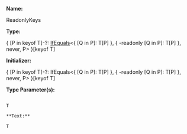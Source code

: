 **Name:**

ReadonlyKeys

**Type:**

{
[P in keyof T]-?: [IfEquals](https://gitbook-18.gitbook.io/au//kernel/interfaces/typealiases/ifequals)<{ [Q in P]: T[P] }, { -readonly [Q in P]: T[P] }, never, P>
}[keyof T]

**Initializer:**

{
[P in keyof T]-?: IfEquals<{ [Q in P]: T[P] }, { -readonly [Q in P]: T[P] }, never, P>
}[keyof T]

**Type Parameter(s):**

```**Name:**

T

**Text:**

T

```

